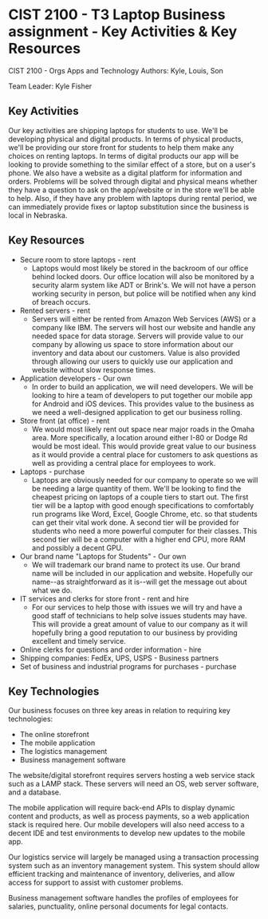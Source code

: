 # CIST 2100 - T3 Laptop Business assignment - Key Activities & Key Resources
CIST 2100 - Orgs Apps and Technology
Authors: Kyle, Louis, Son

Team Leader: Kyle Fisher

## Key Activities

Our key activities are shipping laptops for students to use. We'll be developing physical and digital products. In terms of physical products, we'll be providing our store front for students to help them make any choices on renting laptops. In terms of digital products our app will be looking to provide something to the similar effect of a store, but on a user's phone. We also have a website as a digital platform for information and orders. Problems will be solved through digital and physical means whether they have a question to ask on the app/website or in the store we'll be able to help. Also, if they have any problem with laptops during rental period, we can immediately provide fixes or laptop substitution since the business is local in Nebraska.

## Key Resources

* Secure room to store laptops - rent
  * Laptops would most likely be stored in the backroom of our office behind locked doors. Our office location will also be monitored by
  a security alarm system like ADT or Brink's. We will not have a person working security in person, but police will be notified when
  any kind of breach occurs.
* Rented servers - rent
  * Servers will either be rented from Amazon Web Services (AWS) or a company like IBM. The servers will host our website and handle any
  needed space for data storage. Servers will provide value to our company by allowing us space to store information about our inventory
  and data about our customers. Value is also provided through allowing our users to quickly use our application and website without
  slow response times.
* Application developers - Our own
  * In order to build an application, we will need developers. We will be looking to hire a team of developers to put together our mobile app for
  Android and iOS devices. This provides value to the business as we need a well-designed application to get our business rolling. 
* Store front (at office) - rent
  * We would most likely rent out space near major roads in the Omaha area. More specifically, a location around either I-80 or Dodge Rd would be most ideal. This would provide great value to our business as it would provide a central place for customers to ask questions as well as providing a central place for employees to work. 
* Laptops - purchase
  * Laptops are obviously needed for our company to operate so we will be needing a large quantity of them. We'll be looking to find the
  cheapest pricing on laptops of a couple tiers to start out. The first tier will be a laptop with good enough specifications to
  comfortably run programs like Word, Excel, Google Chrome, etc. so that students can get their vital work done. A second tier will be
  provided for students who need a more powerful computer for their classes. This second tier will be a computer with a higher end CPU,
  more RAM and possibly a decent GPU.
* Our brand name "Laptops for Students" - Our own
  * We will trademark our brand name to protect its use. Our brand name will be included in our application and website.
  Hopefully our name--as straightforward as it is--will get the message out about what we do.
* IT services and clerks for store front - rent and hire
  * For our services to help those with issues we will try and have a good staff of technicians to help solve issues students may have.
  This will provide a great amount of value to our company as it will hopefully bring a good reputation to our business by providing
  excellent and timely service.
* Online clerks for questions and order information - hire
* Shipping companies: FedEx, UPS, USPS - Business partners
* Set of business and industrial programs for purchases - purchase

## Key Technologies
Our business focuses on three key areas in relation to requiring key technologies:
* The online storefront
* The mobile application
* The logistics management
* Business management software

The website/digital storefront requires servers hosting a web service stack such as a LAMP stack. These servers will need an OS, web server software, and a database.

The mobile application will require back-end APIs to display dynamic content and products, as well as process payments, so a web application stack is required here. Our mobile developers will also need access to a decent IDE and test environments to develop new updates to the mobile app.

Our logistics service will largely be managed using a transaction processing system such as an inventory management system. This system should allow efficient tracking and maintenance of inventory, deliveries, and allow access for support to assist with customer problems.

Business management software handles the profiles of employees for salaries, punctuality, online personal documents for legal contacts. 
